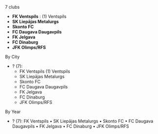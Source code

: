 7 clubs

- **FK Ventspils** : (1) Ventspils
- **SK Liepājas Metalurgs**
- **Skonto FC**
- **FC Daugava Daugavpils**
- **FK Jelgava**
- **FC Dinaburg**
- **JFK Olimps/RFS**




By City

- ? (7): 
  - FK Ventspils  (1) Ventspils
  - SK Liepājas Metalurgs 
  - Skonto FC 
  - FC Daugava Daugavpils 
  - FK Jelgava 
  - FC Dinaburg 
  - JFK Olimps/RFS 




By Year

- ? (7):   FK Ventspils • SK Liepājas Metalurgs • Skonto FC • FC Daugava Daugavpils • FK Jelgava • FC Dinaburg • JFK Olimps/RFS




